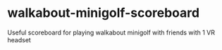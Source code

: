 # walkabout-minigolf-scoreboard

Useful scoreboard for playing walkabout minigolf with friends with 1 VR headset
